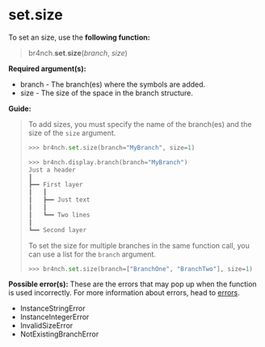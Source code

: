 # set.size

To set an size, use the **following function:**

> br4nch.**set**.**size**(*branch*, *size*)

**Required argument(s):**

- branch - The branch(es) where the symbols are added.
- size - The size of the space in the branch structure.

**Guide:**

> To add sizes, you must specify the name of the branch(es) and the size of the `size` argument.
>
> ```python
> >>> br4nch.set.size(branch="MyBranch", size=1)
> 
> >>> br4nch.display.branch(branch="MyBranch")
> Just a header
> ┃
> ┣━━ First layer
> ┃   ┃
> ┃   ┣━━ Just text
> ┃   ┃
> ┃   ┗━━ Two lines
> ┃
> ┗━━ Second layer
> ```
>
> To set the size for multiple branches in the same function call, you can use a list for the `branch` argument.
>
> ```python
> >>> br4nch.set.size(branch=["BranchOne", "BranchTwo"], size=1)
> ```

**Possible error(s):**
These are the errors that may pop up when the function is used incorrectly.
For more information about errors, head to [errors](../../guides/errors.md).

- InstanceStringError
- InstanceIntegerError
- InvalidSizeError
- NotExistingBranchError

